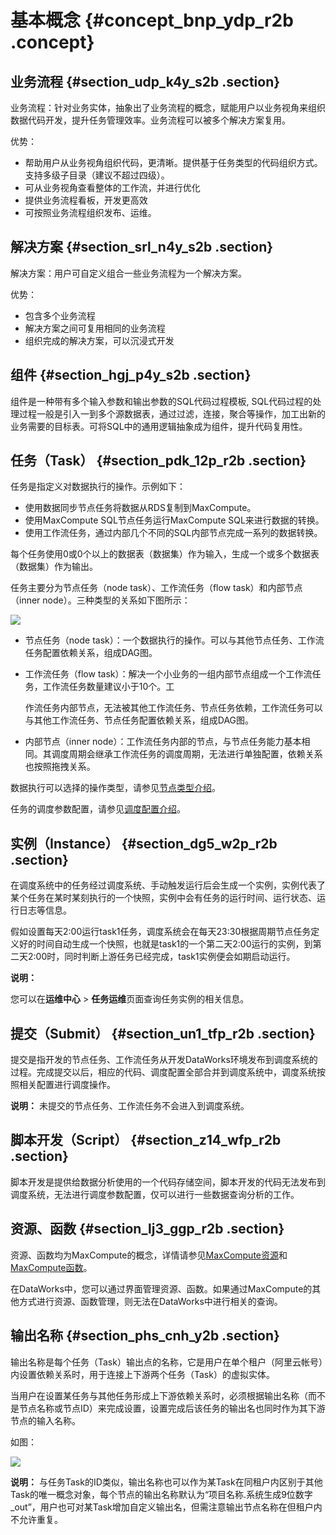 # 基本概念 {#concept_bnp_ydp_r2b .concept}

## 业务流程 {#section_udp_k4y_s2b .section}

业务流程：针对业务实体，抽象出了业务流程的概念，赋能用户以业务视角来组织数据代码开发，提升任务管理效率。业务流程可以被多个解决方案复用。

优势：

-   帮助用户从业务视角组织代码，更清晰。提供基于任务类型的代码组织方式。支持多级子目录（建议不超过四级）。
-   可从业务视角查看整体的工作流，并进行优化
-   提供业务流程看板，开发更高效
-   可按照业务流程组织发布、运维。

## 解决方案 {#section_srl_n4y_s2b .section}

解决方案：用户可自定义组合一些业务流程为一个解决方案。

优势：

-   包含多个业务流程
-   解决方案之间可复用相同的业务流程
-   组织完成的解决方案，可以沉浸式开发

## 组件 {#section_hgj_p4y_s2b .section}

组件是一种带有多个输入参数和输出参数的SQL代码过程模板, SQL代码过程的处理过程一般是引入一到多个源数据表，通过过滤，连接，聚合等操作，加工出新的业务需要的目标表。可将SQL中的通用逻辑抽象成为组件，提升代码复用性。

## 任务（Task） {#section_pdk_12p_r2b .section}

任务是指定义对数据执行的操作。示例如下：

-   使用数据同步节点任务将数据从RDS复制到MaxCompute。
-   使用MaxCompute SQL节点任务运行MaxCompute SQL来进行数据的转换。
-   使用工作流任务，通过内部几个不同的SQL内部节点完成一系列的数据转换。

每个任务使用0或0个以上的数据表（数据集）作为输入，生成一个或多个数据表（数据集）作为输出。

任务主要分为节点任务（node task）、工作流任务（flow task）和内部节点（inner node）。三种类型的关系如下图所示：

![](http://static-aliyun-doc.oss-cn-hangzhou.aliyuncs.com/assets/img/16168/15353686988911_zh-CN.png)

-   节点任务（node task）：一个数据执行的操作。可以与其他节点任务、工作流任务配置依赖关系，组成DAG图。
-   工作流任务（flow task）：解决一个小业务的一组内部节点组成一个工作流任务，工作流任务数量建议小于10个。工

    作流任务内部节点，无法被其他工作流任务、节点任务依赖，工作流任务可以与其他工作流任务、节点任务配置依赖关系，组成DAG图。

-   内部节点（inner node）：工作流任务内部的节点，与节点任务能力基本相同。其调度周期会继承工作流任务的调度周期，无法进行单独配置，依赖关系也按照拖拽关系。

数据执行可以选择的操作类型，请参见[节点类型介绍](../../../../cn.zh-CN/使用指南/数据开发/节点类型/节点类型介绍.md#)。

任务的调度参数配置，请参见[调度配置介绍](../../../../cn.zh-CN/使用指南/数据开发/调度配置/基本属性.md#)。

## 实例（Instance） {#section_dg5_w2p_r2b .section}

在调度系统中的任务经过调度系统、手动触发运行后会生成一个实例，实例代表了某个任务在某时某刻执行的一个快照，实例中会有任务的运行时间、运行状态、运行日志等信息。

假如设置每天2:00运行task1任务，调度系统会在每天23:30根据周期节点任务定义好的时间自动生成一个快照，也就是task1的一个第二天2:00运行的实例，到第二天2:00时，同时判断上游任务已经完成，task1实例便会如期启动运行。

**说明：** 

您可以在**运维中心** \> **任务运维**页面查询任务实例的相关信息。

## 提交（Submit） {#section_un1_tfp_r2b .section}

提交是指开发的节点任务、工作流任务从开发DataWorks环境发布到调度系统的过程。完成提交以后，相应的代码、调度配置全部合并到调度系统中，调度系统按照相关配置进行调度操作。

**说明：** 未提交的节点任务、工作流任务不会进入到调度系统。

## 脚本开发（Script） {#section_z14_wfp_r2b .section}

脚本开发是提供给数据分析使用的一个代码存储空间，脚本开发的代码无法发布到调度系统，无法进行调度参数配置，仅可以进行一些数据查询分析的工作。

## 资源、函数 {#section_lj3_ggp_r2b .section}

资源、函数均为MaxCompute的概念，详情请参见[MaxCompute资源](https://help.aliyun.com/document_detail/27822.html)和[MaxCompute函数](https://help.aliyun.com/document_detail/27823.html)。

在DataWorks中，您可以通过界面管理资源、函数。如果通过MaxCompute的其他方式进行资源、函数管理，则无法在DataWorks中进行相关的查询。

## 输出名称 {#section_phs_cnh_y2b .section}

输出名称是每个任务（Task）输出点的名称，它是用户在单个租户（阿里云帐号）内设置依赖关系时，用于连接上下游两个任务（Task）的虚拟实体。

当用户在设置某任务与其他任务形成上下游依赖关系时，必须根据输出名称（而不是节点名称或节点ID）来完成设置，设置完成后该任务的输出名也同时作为其下游节点的输入名称。

如图：

![](http://static-aliyun-doc.oss-cn-hangzhou.aliyuncs.com/assets/img/16168/153536869810270_zh-CN.png)

**说明：** 与任务Task的ID类似，输出名称也可以作为某Task在同租户内区别于其他Task的唯一概念对象，每个节点的输出名称默认为“项目名称.系统生成9位数字\_out”，用户也可对某Task增加自定义输出名，但需注意输出节点名称在但租户内不允许重复。

